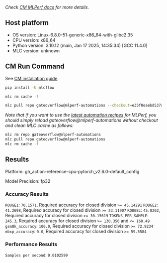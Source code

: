 *Check [CM MLPerf docs](https://docs.mlcommons.org/inference) for more details.*

## Host platform

* OS version: Linux-6.8.0-51-generic-x86_64-with-glibc2.35
* CPU version: x86_64
* Python version: 3.10.12 (main, Jan 17 2025, 14:35:34) [GCC 11.4.0]
* MLC version: unknown

## CM Run Command

See [CM installation guide](https://docs.mlcommons.org/inference/install/).

```bash
pip install -U mlcflow

mlc rm cache -f

mlc pull repo gateoverflow@mlperf-automations --checkout=e35f0eaebd537a2c749bf665315ab0609ebd3c62


```
*Note that if you want to use the [latest automation recipes](https://docs.mlcommons.org/inference) for MLPerf,
 you should simply reload gateoverflow@mlperf-automations without checkout and clean MLC cache as follows:*

```bash
mlc rm repo gateoverflow@mlperf-automations
mlc pull repo gateoverflow@mlperf-automations
mlc rm cache -f

```

## Results

Platform: gh_action-reference-cpu-pytorch_v2.6.0-default_config

Model Precision: fp32

### Accuracy Results 
`ROUGE1`: `70.1571`, Required accuracy for closed division `>= 45.14291`
`ROUGE2`: `41.2698`, Required accuracy for closed division `>= 23.11907`
`ROUGEL`: `45.0262`, Required accuracy for closed division `>= 30.15619`
`TOKENS_PER_SAMPLE`: `245.3`, Required accuracy for closed division `>= 130.356` and `<= 160.49`
`gsm8k_accuracy`: `100.0`, Required accuracy for closed division `>= 72.9234`
`mbxp_accuracy`: `0.0`, Required accuracy for closed division `>= 59.5584`

### Performance Results 
`Samples per second`: `0.0102599`
